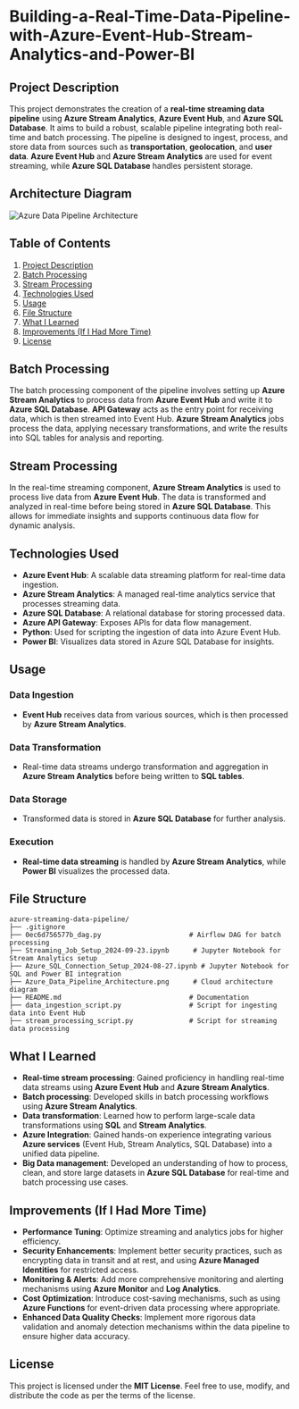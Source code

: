 # Building-a-Real-Time-Data-Pipeline-with-Azure-Event-Hub-Stream-Analytics-and-Power-BI

## Project Description

This project demonstrates the creation of a **real-time streaming data pipeline** using **Azure Stream Analytics**, **Azure Event Hub**, and **Azure SQL Database**. It aims to build a robust, scalable pipeline integrating both real-time and batch processing. The pipeline is designed to ingest, process, and store data from sources such as **transportation**, **geolocation**, and **user data**. **Azure Event Hub** and **Azure Stream Analytics** are used for event streaming, while **Azure SQL Database** handles persistent storage.

## Architecture Diagram

![Azure Data Pipeline Architecture](Azure_Data_Pipeline_Architecture.png)

## Table of Contents
1. [Project Description](#project-description)
2. [Batch Processing](#batch-processing)
3. [Stream Processing](#stream-processing)
4. [Technologies Used](#technologies-used)
5. [Usage](#usage)
6. [File Structure](#file-structure)
7. [What I Learned](#what-i-learned)
8. [Improvements (If I Had More Time)](#improvements-if-i-had-more-time)
9. [License](#license)

## Batch Processing

The batch processing component of the pipeline involves setting up **Azure Stream Analytics** to process data from **Azure Event Hub** and write it to **Azure SQL Database**. **API Gateway** acts as the entry point for receiving data, which is then streamed into Event Hub. **Azure Stream Analytics** jobs process the data, applying necessary transformations, and write the results into SQL tables for analysis and reporting.

## Stream Processing

In the real-time streaming component, **Azure Stream Analytics** is used to process live data from **Azure Event Hub**. The data is transformed and analyzed in real-time before being stored in **Azure SQL Database**. This allows for immediate insights and supports continuous data flow for dynamic analysis.

## Technologies Used

- **Azure Event Hub**: A scalable data streaming platform for real-time data ingestion.
- **Azure Stream Analytics**: A managed real-time analytics service that processes streaming data.
- **Azure SQL Database**: A relational database for storing processed data.
- **Azure API Gateway**: Exposes APIs for data flow management.
- **Python**: Used for scripting the ingestion of data into Azure Event Hub.
- **Power BI**: Visualizes data stored in Azure SQL Database for insights.

## Usage

### Data Ingestion
- **Event Hub** receives data from various sources, which is then processed by **Azure Stream Analytics**.

### Data Transformation
- Real-time data streams undergo transformation and aggregation in **Azure Stream Analytics** before being written to **SQL tables**.

### Data Storage
- Transformed data is stored in **Azure SQL Database** for further analysis.

### Execution
- **Real-time data streaming** is handled by **Azure Stream Analytics**, while **Power BI** visualizes the processed data.

## File Structure

```
azure-streaming-data-pipeline/
├── .gitignore
├── 0ec6d756577b_dag.py                      # Airflow DAG for batch processing
├── Streaming_Job_Setup_2024-09-23.ipynb      # Jupyter Notebook for Stream Analytics setup
├── Azure_SQL_Connection_Setup_2024-08-27.ipynb # Jupyter Notebook for SQL and Power BI integration
├── Azure_Data_Pipeline_Architecture.png      # Cloud architecture diagram
├── README.md                                # Documentation
├── data_ingestion_script.py                 # Script for ingesting data into Event Hub
├── stream_processing_script.py              # Script for streaming data processing
```

## What I Learned

- **Real-time stream processing**: Gained proficiency in handling real-time data streams using **Azure Event Hub** and **Azure Stream Analytics**.
- **Batch processing**: Developed skills in batch processing workflows using **Azure Stream Analytics**.
- **Data transformation**: Learned how to perform large-scale data transformations using **SQL** and **Stream Analytics**.
- **Azure Integration**: Gained hands-on experience integrating various **Azure services** (Event Hub, Stream Analytics, SQL Database) into a unified data pipeline.
- **Big Data management**: Developed an understanding of how to process, clean, and store large datasets in **Azure SQL Database** for real-time and batch processing use cases.

## Improvements (If I Had More Time)

- **Performance Tuning**: Optimize streaming and analytics jobs for higher efficiency.
- **Security Enhancements**: Implement better security practices, such as encrypting data in transit and at rest, and using **Azure Managed Identities** for restricted access.
- **Monitoring & Alerts**: Add more comprehensive monitoring and alerting mechanisms using **Azure Monitor** and **Log Analytics**.
- **Cost Optimization**: Introduce cost-saving mechanisms, such as using **Azure Functions** for event-driven data processing where appropriate.
- **Enhanced Data Quality Checks**: Implement more rigorous data validation and anomaly detection mechanisms within the data pipeline to ensure higher data accuracy.

## License

This project is licensed under the **MIT License**. Feel free to use, modify, and distribute the code as per the terms of the license.
